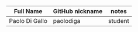 | Full Name | GitHub nickname | notes |
| --------- | --------------- | ----- |
| Paolo Di Gallo | paolodiga | student |
